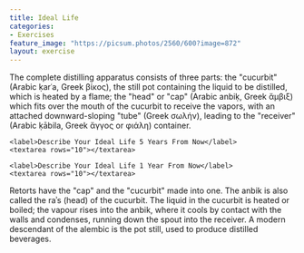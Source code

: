 ```yaml
---
title: Ideal Life
categories:
- Exercises
feature_image: "https://picsum.photos/2560/600?image=872"
layout: exercise
---
```


The complete distilling apparatus consists of three parts: the "cucurbit" (Arabic ḳarʿa, Greek βίκος), the still pot containing the liquid to be distilled, which is heated by a flame; the "head" or "cap" (Arabic anbiḳ, Greek ἄμβιξ) which fits over the mouth of the cucurbit to receive the vapors, with an attached downward-sloping "tube" (Greek σωλήν), leading to the "receiver" (Arabic ḳābila, Greek ἄγγος or φιάλη) container.

<!-- more -->
<div class='card'>

    <label>Describe Your Ideal Life 5 Years From Now</label>
    <textarea rows="10"></textarea>

</div>

<div class='card'>

    <label>Describe Your Ideal Life 1 Year From Now</label>
    <textarea rows="10"></textarea>

</div>

Retorts have the "cap" and the "cucurbit" made into one. The anbik is also called the raʾs (head) of the cucurbit. The liquid in the cucurbit is heated or boiled; the vapour rises into the anbik, where it cools by contact with the walls and condenses, running down the spout into the receiver. A modern descendant of the alembic is the pot still, used to produce distilled beverages.
